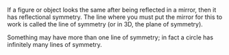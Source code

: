 If a figure or object looks the same after being reflected in a mirror,
then it has reflectional symmetry. The line where you must put the
mirror for this to work is called the line of symmetry (or in 3D, the
plane of symmetry).

Something may have more than one line of symmetry; in fact a circle has
infinitely many lines of symmetry.
